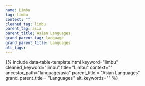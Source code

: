 ```yaml
---
name: Limbu
tag: limbu
context: ""
cleaned_tag: limbu
parent_tag: asia
parent_title: Asian Languages
grand_parent_tag: language
grand_parent_title: Languages
alt_tags: 
---
```


{% include data-table-template.html 
  keyword="limbu" 
  cleaned_keyword="limbu" 
  title="Limbu"
  context=""
  ancestor_path="language/asia" 
  parent_title = "Asian Languages"
  grand_parent_title = "Languages"
  alt_keywords=""
%}

